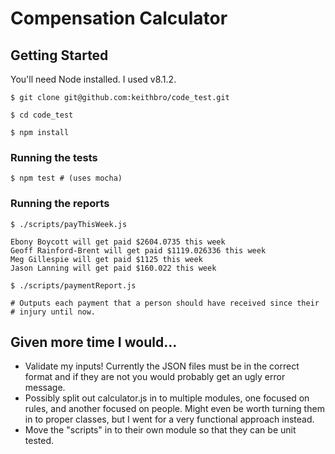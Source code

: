 # Compensation Calculator

## Getting Started

You'll need Node installed. I used v8.1.2.

    $ git clone git@github.com:keithbro/code_test.git

    $ cd code_test

    $ npm install

### Running the tests

    $ npm test # (uses mocha)

### Running the reports

    $ ./scripts/payThisWeek.js

    Ebony Boycott will get paid $2604.0735 this week
    Geoff Rainford-Brent will get paid $1119.026336 this week
    Meg Gillespie will get paid $1125 this week
    Jason Lanning will get paid $160.022 this week

    $ ./scripts/paymentReport.js

    # Outputs each payment that a person should have received since their
    # injury until now.

## Given more time I would...

* Validate my inputs! Currently the JSON files must be in the correct format
  and if they are not you would probably get an ugly error message.
* Possibly split out calculator.js in to multiple modules, one focused on
  rules, and another focused on people. Might even be worth turning them in to
  proper classes, but I went for a very functional approach instead.
* Move the "scripts" in to their own module so that they can be unit tested.


